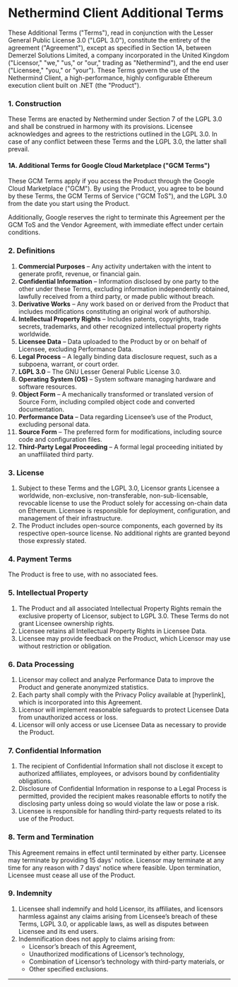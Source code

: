 # Nethermind Client Additional Terms

These Additional Terms ("Terms"), read in conjunction with the Lesser General Public License 3.0 ("LGPL 3.0"), constitute the entirety of the agreement ("Agreement"), except as specified in Section 1A, between Demerzel Solutions Limited, a company incorporated in the United Kingdom ("Licensor," "we," "us," or "our," trading as "Nethermind"), and the end user ("Licensee," "you," or "your"). These Terms govern the use of the Nethermind Client, a high-performance, highly configurable Ethereum execution client built on .NET (the "Product").

### 1. Construction

These Terms are enacted by Nethermind under Section 7 of the LGPL 3.0 and shall be construed in harmony with its provisions. Licensee acknowledges and agrees to the restrictions outlined in the LGPL 3.0. In case of any conflict between these Terms and the LGPL 3.0, the latter shall prevail.

#### 1A. Additional Terms for Google Cloud Marketplace ("GCM Terms")

These GCM Terms apply if you access the Product through the Google Cloud Marketplace ("GCM"). By using the Product, you agree to be bound by these Terms, the GCM Terms of Service ("GCM ToS"), and the LGPL 3.0 from the date you start using the Product.

Additionally, Google reserves the right to terminate this Agreement per the GCM ToS and the Vendor Agreement, with immediate effect under certain conditions.

### 2. Definitions

1. **Commercial Purposes** – Any activity undertaken with the intent to generate profit, revenue, or financial gain.
2. **Confidential Information** – Information disclosed by one party to the other under these Terms, excluding information independently obtained, lawfully received from a third party, or made public without breach.
3. **Derivative Works** – Any work based on or derived from the Product that includes modifications constituting an original work of authorship.
4. **Intellectual Property Rights** – Includes patents, copyrights, trade secrets, trademarks, and other recognized intellectual property rights worldwide.
5. **Licensee Data** – Data uploaded to the Product by or on behalf of Licensee, excluding Performance Data.
6. **Legal Process** – A legally binding data disclosure request, such as a subpoena, warrant, or court order.
7. **LGPL 3.0** – The GNU Lesser General Public License 3.0.
8. **Operating System (OS)** – System software managing hardware and software resources.
9. **Object Form** – A mechanically transformed or translated version of Source Form, including compiled object code and converted documentation.
10. **Performance Data** – Data regarding Licensee’s use of the Product, excluding personal data.
11. **Source Form** – The preferred form for modifications, including source code and configuration files.
12. **Third-Party Legal Proceeding** – A formal legal proceeding initiated by an unaffiliated third party.

### 3. License

1. Subject to these Terms and the LGPL 3.0, Licensor grants Licensee a worldwide, non-exclusive, non-transferable, non-sub-licensable, revocable license to use the Product solely for accessing on-chain data on Ethereum. Licensee is responsible for deployment, configuration, and management of their infrastructure.
2. The Product includes open-source components, each governed by its respective open-source license. No additional rights are granted beyond those expressly stated.

### 4. Payment Terms

The Product is free to use, with no associated fees.

### 5. Intellectual Property

1. The Product and all associated Intellectual Property Rights remain the exclusive property of Licensor, subject to LGPL 3.0. These Terms do not grant Licensee ownership rights.
2. Licensee retains all Intellectual Property Rights in Licensee Data.
3. Licensee may provide feedback on the Product, which Licensor may use without restriction or obligation.

### 6. Data Processing

1. Licensor may collect and analyze Performance Data to improve the Product and generate anonymized statistics.
2. Each party shall comply with the Privacy Policy available at [hyperlink], which is incorporated into this Agreement.
3. Licensor will implement reasonable safeguards to protect Licensee Data from unauthorized access or loss.
4. Licensor will only access or use Licensee Data as necessary to provide the Product.

### 7. Confidential Information

1. The recipient of Confidential Information shall not disclose it except to authorized affiliates, employees, or advisors bound by confidentiality obligations.
2. Disclosure of Confidential Information in response to a Legal Process is permitted, provided the recipient makes reasonable efforts to notify the disclosing party unless doing so would violate the law or pose a risk.
3. Licensee is responsible for handling third-party requests related to its use of the Product.

### 8. Term and Termination

This Agreement remains in effect until terminated by either party. Licensee may terminate by providing 15 days' notice. Licensor may terminate at any time for any reason with 7 days' notice where feasible. Upon termination, Licensee must cease all use of the Product.

### 9. Indemnity

1. Licensee shall indemnify and hold Licensor, its affiliates, and licensors harmless against any claims arising from Licensee’s breach of these Terms, LGPL 3.0, or applicable laws, as well as disputes between Licensee and its end users.
2. Indemnification does not apply to claims arising from:
   - Licensor’s breach of this Agreement,
   - Unauthorized modifications of Licensor’s technology,
   - Combination of Licensor’s technology with third-party materials, or
   - Other specified exclusions.

---
